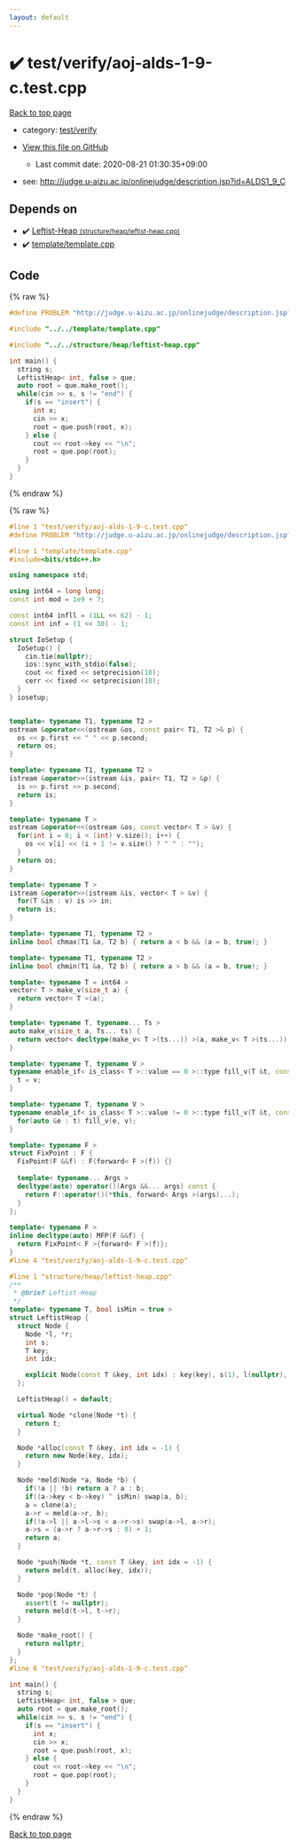 ```yaml
---
layout: default
---
```


<!-- mathjax config similar to math.stackexchange -->
<script type="text/javascript" async
  src="https://cdnjs.cloudflare.com/ajax/libs/mathjax/2.7.5/MathJax.js?config=TeX-MML-AM_CHTML">
</script>
<script type="text/x-mathjax-config">
  MathJax.Hub.Config({
    TeX: { equationNumbers: { autoNumber: "AMS" }},
    tex2jax: {
      inlineMath: [ ['$','$'] ],
      processEscapes: true
    },
    "HTML-CSS": { matchFontHeight: false },
    displayAlign: "left",
    displayIndent: "2em"
  });
</script>

<script type="text/javascript" src="https://cdnjs.cloudflare.com/ajax/libs/jquery/3.4.1/jquery.min.js"></script>
<script src="https://cdn.jsdelivr.net/npm/jquery-balloon-js@1.1.2/jquery.balloon.min.js" integrity="sha256-ZEYs9VrgAeNuPvs15E39OsyOJaIkXEEt10fzxJ20+2I=" crossorigin="anonymous"></script>
<script type="text/javascript" src="../../../assets/js/copy-button.js"></script>
<link rel="stylesheet" href="../../../assets/css/copy-button.css" />


# :heavy_check_mark: test/verify/aoj-alds-1-9-c.test.cpp

<a href="../../../index.html">Back to top page</a>

* category: <a href="../../../index.html#5a4423c79a88aeb6104a40a645f9430c">test/verify</a>
* <a href="{{ site.github.repository_url }}/blob/master/test/verify/aoj-alds-1-9-c.test.cpp">View this file on GitHub</a>
    - Last commit date: 2020-08-21 01:30:35+09:00


* see: <a href="http://judge.u-aizu.ac.jp/onlinejudge/description.jsp?id=ALDS1_9_C">http://judge.u-aizu.ac.jp/onlinejudge/description.jsp?id=ALDS1_9_C</a>


## Depends on

* :heavy_check_mark: <a href="../../../library/structure/heap/leftist-heap.cpp.html">Leftist-Heap <small>(structure/heap/leftist-heap.cpp)</small></a>
* :heavy_check_mark: <a href="../../../library/template/template.cpp.html">template/template.cpp</a>


## Code

<a id="unbundled"></a>
{% raw %}
```cpp
#define PROBLEM "http://judge.u-aizu.ac.jp/onlinejudge/description.jsp?id=ALDS1_9_C"

#include "../../template/template.cpp"

#include "../../structure/heap/leftist-heap.cpp"

int main() {
  string s;
  LeftistHeap< int, false > que;
  auto root = que.make_root();
  while(cin >> s, s != "end") {
    if(s == "insert") {
      int x;
      cin >> x;
      root = que.push(root, x);
    } else {
      cout << root->key << "\n";
      root = que.pop(root);
    }
  }
}

```
{% endraw %}

<a id="bundled"></a>
{% raw %}
```cpp
#line 1 "test/verify/aoj-alds-1-9-c.test.cpp"
#define PROBLEM "http://judge.u-aizu.ac.jp/onlinejudge/description.jsp?id=ALDS1_9_C"

#line 1 "template/template.cpp"
#include<bits/stdc++.h>

using namespace std;

using int64 = long long;
const int mod = 1e9 + 7;

const int64 infll = (1LL << 62) - 1;
const int inf = (1 << 30) - 1;

struct IoSetup {
  IoSetup() {
    cin.tie(nullptr);
    ios::sync_with_stdio(false);
    cout << fixed << setprecision(10);
    cerr << fixed << setprecision(10);
  }
} iosetup;


template< typename T1, typename T2 >
ostream &operator<<(ostream &os, const pair< T1, T2 >& p) {
  os << p.first << " " << p.second;
  return os;
}

template< typename T1, typename T2 >
istream &operator>>(istream &is, pair< T1, T2 > &p) {
  is >> p.first >> p.second;
  return is;
}

template< typename T >
ostream &operator<<(ostream &os, const vector< T > &v) {
  for(int i = 0; i < (int) v.size(); i++) {
    os << v[i] << (i + 1 != v.size() ? " " : "");
  }
  return os;
}

template< typename T >
istream &operator>>(istream &is, vector< T > &v) {
  for(T &in : v) is >> in;
  return is;
}

template< typename T1, typename T2 >
inline bool chmax(T1 &a, T2 b) { return a < b && (a = b, true); }

template< typename T1, typename T2 >
inline bool chmin(T1 &a, T2 b) { return a > b && (a = b, true); }

template< typename T = int64 >
vector< T > make_v(size_t a) {
  return vector< T >(a);
}

template< typename T, typename... Ts >
auto make_v(size_t a, Ts... ts) {
  return vector< decltype(make_v< T >(ts...)) >(a, make_v< T >(ts...));
}

template< typename T, typename V >
typename enable_if< is_class< T >::value == 0 >::type fill_v(T &t, const V &v) {
  t = v;
}

template< typename T, typename V >
typename enable_if< is_class< T >::value != 0 >::type fill_v(T &t, const V &v) {
  for(auto &e : t) fill_v(e, v);
}

template< typename F >
struct FixPoint : F {
  FixPoint(F &&f) : F(forward< F >(f)) {}
 
  template< typename... Args >
  decltype(auto) operator()(Args &&... args) const {
    return F::operator()(*this, forward< Args >(args)...);
  }
};
 
template< typename F >
inline decltype(auto) MFP(F &&f) {
  return FixPoint< F >{forward< F >(f)};
}
#line 4 "test/verify/aoj-alds-1-9-c.test.cpp"

#line 1 "structure/heap/leftist-heap.cpp"
/**
 * @brief Leftist-Heap
 */
template< typename T, bool isMin = true >
struct LeftistHeap {
  struct Node {
    Node *l, *r;
    int s;
    T key;
    int idx;

    explicit Node(const T &key, int idx) : key(key), s(1), l(nullptr), r(nullptr), idx(idx) {}
  };

  LeftistHeap() = default;

  virtual Node *clone(Node *t) {
    return t;
  }

  Node *alloc(const T &key, int idx = -1) {
    return new Node(key, idx);
  }

  Node *meld(Node *a, Node *b) {
    if(!a || !b) return a ? a : b;
    if((a->key < b->key) ^ isMin) swap(a, b);
    a = clone(a);
    a->r = meld(a->r, b);
    if(!a->l || a->l->s < a->r->s) swap(a->l, a->r);
    a->s = (a->r ? a->r->s : 0) + 1;
    return a;
  }

  Node *push(Node *t, const T &key, int idx = -1) {
    return meld(t, alloc(key, idx));
  }

  Node *pop(Node *t) {
    assert(t != nullptr);
    return meld(t->l, t->r);
  }

  Node *make_root() {
    return nullptr;
  }
};
#line 6 "test/verify/aoj-alds-1-9-c.test.cpp"

int main() {
  string s;
  LeftistHeap< int, false > que;
  auto root = que.make_root();
  while(cin >> s, s != "end") {
    if(s == "insert") {
      int x;
      cin >> x;
      root = que.push(root, x);
    } else {
      cout << root->key << "\n";
      root = que.pop(root);
    }
  }
}

```
{% endraw %}

<a href="../../../index.html">Back to top page</a>

